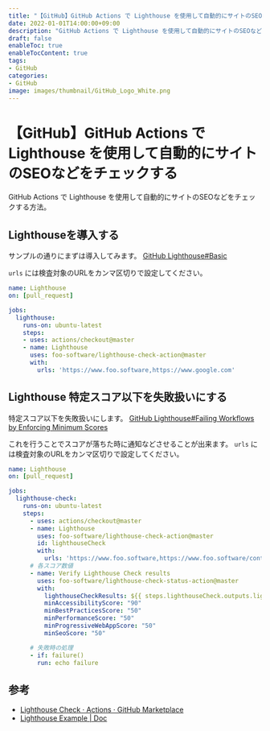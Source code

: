 ```yaml
---
title: "【GitHub】GitHub Actions で Lighthouse を使用して自動的にサイトのSEOなどをチェックする"
date: 2022-01-01T14:00:00+09:00
description: "GitHub Actions で Lighthouse を使用して自動的にサイトのSEOなどをチェックする方法"
draft: false
enableToc: true
enableTocContent: true
tags: 
- GitHub
categories: 
- GitHub
image: images/thumbnail/GitHub_Logo_White.png
---
```


# 【GitHub】GitHub Actions で Lighthouse を使用して自動的にサイトのSEOなどをチェックする
GitHub Actions で Lighthouse を使用して自動的にサイトのSEOなどをチェックする方法。

## Lighthouseを導入する
サンプルの通りにまずは導入してみます。
<a href="https://www.foo.software/docs/lighthouse-check-github-action/examples#basic" target="_blank" rel="nofollow noopener">GitHub Lighthouse#Basic</a>

`urls` には検査対象のURLをカンマ区切りで設定してください。

``` yml:.github/workflows/lighthouse.yml
name: Lighthouse
on: [pull_request]

jobs:
  lighthouse:
    runs-on: ubuntu-latest
    steps:
    - uses: actions/checkout@master
    - name: Lighthouse
      uses: foo-software/lighthouse-check-action@master
      with:
        urls: 'https://www.foo.software,https://www.google.com'
```

## Lighthouse 特定スコア以下を失敗扱いにする
特定スコア以下を失敗扱いにします。
<a href="https://www.foo.software/docs/lighthouse-check-github-action/examples#failing-workflows-by-enforcing-minimum-scores" target="_blank" rel="nofollow noopener">GitHub Lighthouse#Failing Workflows by Enforcing Minimum Scores</a>

これを行うことでスコアが落ちた時に通知などさせることが出来ます。
`urls` には検査対象のURLをカンマ区切りで設定してください。
``` yml:.github/workflows/lighthouse.yml
name: Lighthouse
on: [pull_request]

jobs:
  lighthouse-check:
    runs-on: ubuntu-latest
    steps:
      - uses: actions/checkout@master
      - name: Lighthouse
        uses: foo-software/lighthouse-check-action@master
        id: lighthouseCheck
        with:
          urls: 'https://www.foo.software,https://www.foo.software/contact'
      # 各スコア数値
      - name: Verify Lighthouse Check results
        uses: foo-software/lighthouse-check-status-action@master
        with:
          lighthouseCheckResults: ${{ steps.lighthouseCheck.outputs.lighthouseCheckResults }}
          minAccessibilityScore: "90"
          minBestPracticesScore: "50"
          minPerformanceScore: "50"
          minProgressiveWebAppScore: "50"
          minSeoScore: "50"

      # 失敗時の処理
      - if: failure()
        run: echo failure
```

## 参考
* <a href="https://github.com/marketplace/actions/lighthouse-check" target="_blank" rel="nofollow noopener">Lighthouse Check · Actions · GitHub Marketplace</a>
* <a href="https://www.foo.software/docs/lighthouse-check-github-action/examples" target="_blank" rel="nofollow noopener">Lighthouse Example | Doc</a>
